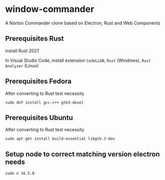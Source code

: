 # window-commander
A Norton Commander clone based on Electron, Rust and Web Components

## Prerequisites Rust
install Rust 2021

In Visual Studio Code, install extension `CodeLLDB`, `Rust` (Windows), `Rust Analyzer` (Linux) 

## Prerequisites Fedora
After converting to Rust test necessity
``` 
sudo dnf install gcc-c++ gtk3-devel
``` 

## Prerequisites Ubuntu

After converting to Rust test necessity
``` 
sudo apt-get install build-essential libgtk-3-dev
``` 

## Setup node to correct matching version electron needs
``` 
sudo n 16.5.0
``` 
